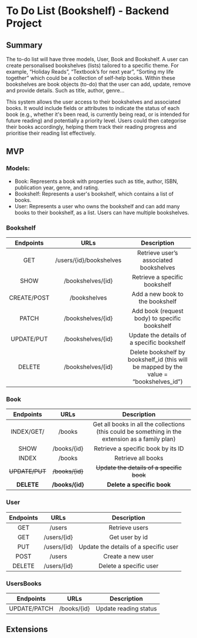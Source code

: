 # To Do List (Bookshelf) - Backend Project

## Summary
The to-do list will have three models, User, Book and Bookshelf. A user can create personalised bookshelves (lists) tailored to a specific theme. For example,  “Holiday Reads”, “Textbook’s for next year”, “Sorting my life together” which could be a collection of self-help books. Within these bookshelves are book objects (to-do) that the user can add, update, remove and provide details. Such as title, author, genre…

This system allows the user access to their bookshelves and associated books. It would include fields or attributes to indicate the status of each book (e.g., whether it's been read, is currently being read, or is intended for future reading) and potentially a priority level. Users could then categorise their books accordingly, helping them track their reading progress and prioritise their reading list effectively.
## MVP

### Models:
- Book: Represents a book with properties such as title, author, ISBN, publication year, genre, and rating.
- Bookshelf: Represents a user's bookshelf, which contains a list of books.
- User: Represents a user who owns the bookshelf and can add many books to their bookshelf, as a list. Users can have multiple bookshelves.

### Bookshelf

| Endpoints        | URLs           | Description  |
| :-------------: |:-------------:| :-----:|
| GET      | /users/{id}/bookshelves| Retrieve user’s associated bookshelves |
| SHOW   | /bookshelves/{id} |  Retrieve a specific bookshelf |
| CREATE/POST | /bookshelves| Add a new book to the bookshelf |
|PATCH | /bookshelves/{id} | Add book (request body) to specific bookshelf|
| UPDATE/PUT | /bookshelves/{id} | Update the details of a specific bookshelf |
|DELETE |/bookshelves/{id}|Delete bookshelf by bookshelf_id (this will be mapped by the value = “bookshelves_id”)|

### Book

| Endpoints        | URLs           | Description  |
| :-------------: |:-------------:| :-----:|
| INDEX/GET/ | /books | Get all books in all the collections (this could be something in the extension as a family plan) |
| SHOW | /books/{id} | Retrieve a specific book by its ID |
| INDEX | /books | Retrieve all books |
| ~~UPDATE/PUT~~ | ~~/books/{id}~~ | ~~Update the details of a specific book~~ |
|**DELETE**|**/books/{id}**| **Delete a specific book** |


### User

| Endpoints        | URLs           | Description  |
| :-------------: |:-------------:| :-----:|
| GET | /users | Retrieve users|
| GET| /users/{id}| Get user by id |
|PUT | /users/{id} | Update the details of a specific user|
|POST|/users | Create a new user |
|DELETE|/users/{id}| Delete a specific user |

### UsersBooks
| Endpoints        | URLs           | Description  |
| :-------------: |:-------------:| :-----:|
| UPDATE/PATCH | /books/{id} | Update reading status |

## Extensions
